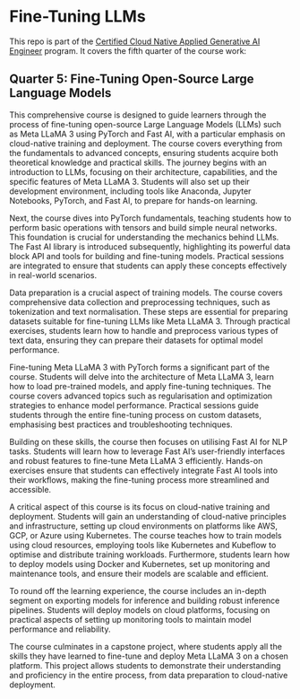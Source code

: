 # Fine-Tuning LLMs

This repo is part of the [Certified Cloud Native Applied Generative AI Engineer](https://docs.google.com/document/d/15usu1hkrrRLRjcq_3nCTT-0ljEcgiC44iSdvdqrCprk/edit?usp=sharing) program. It covers the fifth quarter of the course work:

## Quarter 5: Fine-Tuning Open-Source Large Language Models

This comprehensive course is designed to guide learners through the process of fine-tuning open-source Large Language Models (LLMs) such as Meta LLaMA 3 using PyTorch and Fast AI, with a particular emphasis on cloud-native training and deployment. The course covers everything from the fundamentals to advanced concepts, ensuring students acquire both theoretical knowledge and practical skills.
The journey begins with an introduction to LLMs, focusing on their architecture, capabilities, and the specific features of Meta LLaMA 3. Students will also set up their development environment, including tools like Anaconda, Jupyter Notebooks, PyTorch, and Fast AI, to prepare for hands-on learning.

Next, the course dives into PyTorch fundamentals, teaching students how to perform basic operations with tensors and build simple neural networks. This foundation is crucial for understanding the mechanics behind LLMs. The Fast AI library is introduced subsequently, highlighting its powerful data block API and tools for building and fine-tuning models. Practical sessions are integrated to ensure that students can apply these concepts effectively in real-world scenarios.

Data preparation is a crucial aspect of training models. The course covers comprehensive data collection and preprocessing techniques, such as tokenization and text normalisation. These steps are essential for preparing datasets suitable for fine-tuning LLMs like Meta LLaMA 3. Through practical exercises, students learn how to handle and preprocess various types of text data, ensuring they can prepare their datasets for optimal model performance.

Fine-tuning Meta LLaMA 3 with PyTorch forms a significant part of the course. Students will delve into the architecture of Meta LLaMA 3, learn how to load pre-trained models, and apply fine-tuning techniques. The course covers advanced topics such as regularisation and optimization strategies to enhance model performance. Practical sessions guide students through the entire fine-tuning process on custom datasets, emphasising best practices and troubleshooting techniques.

Building on these skills, the course then focuses on utilising Fast AI for NLP tasks. Students will learn how to leverage Fast AI’s user-friendly interfaces and robust features to fine-tune Meta LLaMA 3 efficiently. Hands-on exercises ensure that students can effectively integrate Fast AI tools into their workflows, making the fine-tuning process more streamlined and accessible.

A critical aspect of this course is its focus on cloud-native training and deployment. Students will gain an understanding of cloud-native principles and infrastructure, setting up cloud environments on platforms like AWS, GCP, or Azure using Kubernetes. The course teaches how to train models using cloud resources, employing tools like Kubernetes and Kubeflow to optimise and distribute training workloads. Furthermore, students learn how to deploy models using Docker and Kubernetes, set up monitoring and maintenance tools, and ensure their models are scalable and efficient.

To round off the learning experience, the course includes an in-depth segment on exporting models for inference and building robust inference pipelines. Students will deploy models on cloud platforms, focusing on practical aspects of setting up monitoring tools to maintain model performance and reliability.

The course culminates in a capstone project, where students apply all the skills they have learned to fine-tune and deploy Meta LLaMA 3 on a chosen platform. This project allows students to demonstrate their understanding and proficiency in the entire process, from data preparation to cloud-native deployment. 
